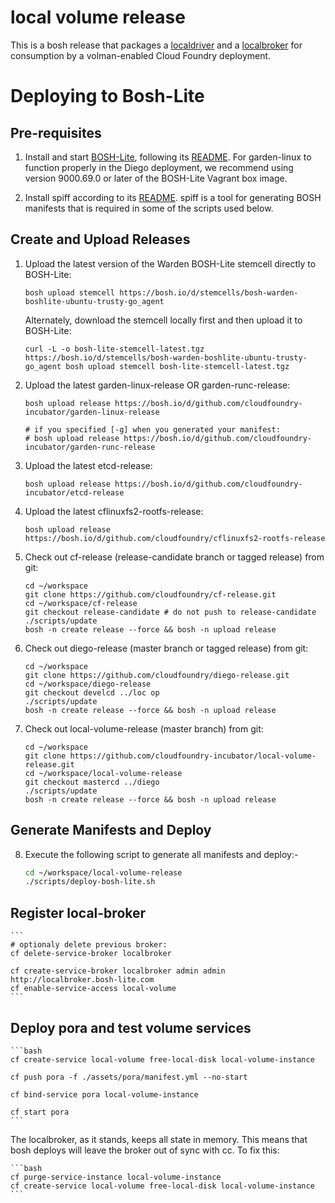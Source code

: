 # local volume release
This is a bosh release that packages a [localdriver](https://github.com/cloudfoundry-incubator/localdriver) and a [localbroker](https://github.com/cloudfoundry-incubator/localbroker) for consumption by a volman-enabled Cloud Foundry deployment.

# Deploying to Bosh-Lite

## Pre-requisites

1. Install and start [BOSH-Lite](https://github.com/cloudfoundry/bosh-lite), following its [README](https://github.com/cloudfoundry/bosh-lite/blob/master/README.md).  For garden-linux to function properly in the Diego deployment, we recommend using version 9000.69.0 or later of the BOSH-Lite Vagrant box image.

2. Install spiff according to its [README](https://github.com/cloudfoundry-incubator/spiff). spiff is a tool for generating BOSH manifests that is required in some of the scripts used below.

## Create and Upload Releases

1. Upload the latest version of the Warden BOSH-Lite stemcell directly to BOSH-Lite:

    `bosh upload stemcell https://bosh.io/d/stemcells/bosh-warden-boshlite-ubuntu-trusty-go_agent`

    Alternately, download the stemcell locally first and then upload it to BOSH-Lite:
    
    `curl -L -o bosh-lite-stemcell-latest.tgz https://bosh.io/d/stemcells/bosh-warden-boshlite-ubuntu-trusty-go_agent
    bosh upload stemcell bosh-lite-stemcell-latest.tgz`

2. Upload the latest garden-linux-release OR garden-runc-release:
   
    ```
    bosh upload release https://bosh.io/d/github.com/cloudfoundry-incubator/garden-linux-release
    
    # if you specified [-g] when you generated your manifest:
    # bosh upload release https://bosh.io/d/github.com/cloudfoundry-incubator/garden-runc-release
    ```

3. Upload the latest etcd-release:

    `bosh upload release https://bosh.io/d/github.com/cloudfoundry-incubator/etcd-release`

4. Upload the latest cflinuxfs2-rootfs-release:

    `bosh upload release https://bosh.io/d/github.com/cloudfoundry/cflinuxfs2-rootfs-release`

5. Check out cf-release (release-candidate branch or tagged release) from git:

    ```
    cd ~/workspace
    git clone https://github.com/cloudfoundry/cf-release.git
    cd ~/workspace/cf-release
    git checkout release-candidate # do not push to release-candidate
    ./scripts/update
    bosh -n create release --force && bosh -n upload release
    ```

6. Check out diego-release (master branch or tagged release) from git:

    ```
    cd ~/workspace
    git clone https://github.com/cloudfoundry/diego-release.git
    cd ~/workspace/diego-release
    git checkout develcd ../loc op 
    ./scripts/update
    bosh -n create release --force && bosh -n upload release
    ```

7. Check out local-volume-release (master branch) from git:

    ```
    cd ~/workspace
    git clone https://github.com/cloudfoundry-incubator/local-volume-release.git
    cd ~/workspace/local-volume-release
    git checkout mastercd ../diego  
    ./scripts/update
    bosh -n create release --force && bosh -n upload release
    ```

## Generate Manifests and Deploy

8. Execute the following script to generate all manifests and deploy:-

    ```bash
    cd ~/workspace/local-volume-release
    ./scripts/deploy-bosh-lite.sh
    ```

## Register local-broker

    ```
    # optionaly delete previous broker:
    cf delete-service-broker localbroker
    
    cf create-service-broker localbroker admin admin http://localbroker.bosh-lite.com
    cf enable-service-access local-volume
    ```

## Deploy pora and test volume services

    ```bash
    cf create-service local-volume free-local-disk local-volume-instance
    
    cf push pora -f ./assets/pora/manifest.yml --no-start
    
    cf bind-service pora local-volume-instance
    
    cf start pora
    ```

The localbroker, as it stands, keeps all state in memory. This means that bosh deploys will leave the broker out of sync with cc. To fix this:

    ```bash
    cf purge-service-instance local-volume-instance
    cf create-service local-volume free-local-disk local-volume-instance
    ```
